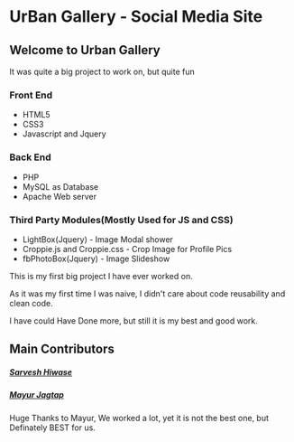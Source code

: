 # UrBan Gallery - Social Media Site

<h2>Welcome to Urban Gallery</h2>
<p> It was quite a big project to work on, but quite fun </p>

<h3>Front End</h3>
<ul> 
<li>HTML5</li>
<li>CSS3</li>
<li>Javascript and Jquery</li>
</ul>

<h3>Back End</h3>
<ul> 
<li>PHP</li>
<li>MySQL as Database</li>
<li>Apache Web server</li>
</ul>

<h3>Third Party Modules(Mostly Used for JS and CSS)</h3>
<ul> 
<li>LightBox(Jquery) - Image Modal shower</li>
<li>Croppie.js and Croppie.css - Crop Image for Profile Pics</li>
<li>fbPhotoBox(Jquery) - Image Slideshow</li>
</ul>

<p> This is my first big project I have ever worked on. </p>
<p> As it was my first time I was naive, I didn't care about code reusability and clean code. </p>
<p> I have could Have Done more, but still it is my best and good work. </p>

<h2>Main Contributors</h2>
<h5> <a href="https://github.com/sarveshtheabstractor"> Sarvesh Hiwase </a></h5>

<h5><a href="https://github.com/mayur-jagtap"> Mayur Jagtap </a></h5>

<p> Huge Thanks to Mayur, We worked a lot, yet it is not the best one, but Definately BEST for us. </p>
